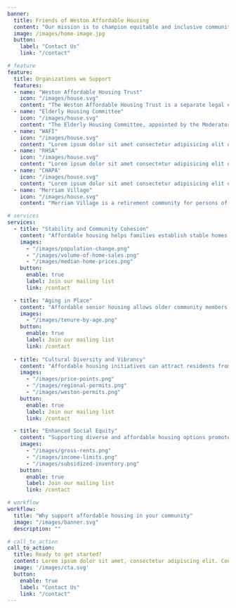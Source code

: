```yaml
---
banner:
  title: Friends of Weston Affordable Housing 
  content: "Our mission is to champion equitable and inclusive communities by advocating for accessible, safe, and affordable housing options for all. We empower individuals, engage communities, and influence policy to create a future where every person has the opportunity to thrive in a stable and secure home. Together, we build a foundation for brighter tomorrows"
  image: /images/home-image.jpg
  button:
    label: "Contact Us"
    link: "/contact"

# feature
feature: 
  title: Organizations we Support 
  features:
  - name: "Weston Affordable Housing Trust"
    icon: "/images/house.svg"
    content: "The Weston Affordable Housing Trust is a separate legal entity, operated by a Board of Trustees who are appointed by the Select Board, to work with the Town to seize market opportunities and take other initiatives to increase moderate and low-income housing consistent with the town’s interests"
  - name: "Elderly Housing Committee"
    icon: "/images/house.svg"
    content: "The Elderly Housing Committee, appointed by the Moderator, is responsible for overseeing the management and operation of the Brook School Apartments."
  - name: "WAFI"
    icon: "/images/house.svg"
    content: "Lorem ipsum dolor sit amet consectetur adipisicing elit quam nihil"
  - name: "RHSA"
    icon: "/images/house.svg"
    content: "Lorem ipsum dolor sit amet consectetur adipisicing elit quam nihil"
  - name: "CHAPA"
    icon: "/images/house.svg"
    content: "Lorem ipsum dolor sit amet consectetur adipisicing elit quam nihil"
  - name: "Merriam Village"
    icon: "/images/house.svg"
    content: "Merriam Village is a retirement community for persons of low and moderate  income, located on a beautifully landscaped site within a 15 acre  wooded lot bordering 150 areas of conservation land."

# services
services:
  - title: "Stability and Community Cohesion"
    content: "Affordable housing helps families establish stable homes within the community. When families can afford to live in a particular area, they are more likely to put down roots, engage in long-term community activities, and build strong social connections. This stability contributes to a sense of community cohesion and fosters a supportive environment for children to grow and develop."
    images:
      - "/images/population-change.png"
      - "/images/volume-of-home-sales.png"
      - "/images/median-home-prices.png"
    button:
      enable: true
      label: Join our mailing list 
      link: /contact

  - title: "Aging in Place"
    content: "Affordable senior housing allows older community members to age in place, remaining in the community they've been a part of for many years. This continuity promotes a sense of belonging and emotional well-being for seniors. It also helps maintain their social connections, as they can continue to engage with friends, family, and neighbors who may live nearby."
    images: 
      - "/images/tenure-by-age.png"
    button:
      enable: true
      label: Join our mailing list 
      link: /contact
  
  - title: "Cultural Diversity and Vibrancy"
    content: "Affordable housing initiatives can attract residents from different backgrounds, leading to a more culturally diverse and vibrant community. This diversity can enrich the community's cultural life, foster tolerance and understanding, and create a more inclusive atmosphere. Diverse communities often benefit from a wider range of cultural activities, events, and culinary experiences." 
    images:
      - "/images/price-points.png"
      - "/images/regional-permits.png"
      - "/images/weston-permits.png"
    button:
      enable: true
      label: Join our mailing list 
      link: /contact

  - title: "Enhanced Social Equity"
    content: "Supporting diverse and affordable housing options promotes social equity by ensuring that people of different income levels have access to the same opportunities and amenities. This can lead to a more equitable society where individuals have a fair chance to succeed regardless of their financial circumstances. It helps bridge the wealth gap and fosters a sense of social responsibility within the community."
    images:
      - "/images/gross-rents.png"
      - "/images/income-limits.png"
      - "/images/subsidized-inventory.png"
    button:
      enable: true
      label: Join our mailing list 
      link: /contact

# workflow
workflow: 
  title: "Why support affordable housing in your community"
  image: "/images/banner.svg"
  description: ""

# call_to_action
call_to_action:
  title: Ready to get started?
  content: Lorem ipsum dolor sit amet, consectetur adipiscing elit. Consequat tristique eget amet, tempus eu at consecttur.
  image: '/images/cta.svg'
  button:
    enable: true
    label: "Contact Us"
    link: "/contact"
---
```

